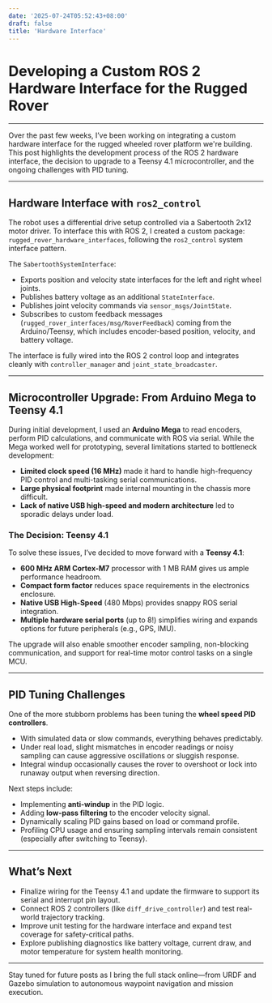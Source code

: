 ```yaml
---
date: '2025-07-24T05:52:43+08:00'
draft: false
title: 'Hardware Interface'
---
```

# Developing a Custom ROS 2 Hardware Interface for the Rugged Rover

---

Over the past few weeks, I’ve been working on integrating a custom hardware interface for the rugged wheeled rover platform we're building. This post highlights the development process of the ROS 2 hardware interface, the decision to upgrade to a Teensy 4.1 microcontroller, and the ongoing challenges with PID tuning.

---

## Hardware Interface with `ros2_control`

The robot uses a differential drive setup controlled via a Sabertooth 2x12 motor driver. To interface this with ROS 2, I created a custom package: `rugged_rover_hardware_interfaces`, following the `ros2_control` system interface pattern.

The `SabertoothSystemInterface`:

- Exports position and velocity state interfaces for the left and right wheel joints.
- Publishes battery voltage as an additional `StateInterface`.
- Publishes joint velocity commands via `sensor_msgs/JointState`.
- Subscribes to custom feedback messages (`rugged_rover_interfaces/msg/RoverFeedback`) coming from the Arduino/Teensy, which includes encoder-based position, velocity, and battery voltage.

The interface is fully wired into the ROS 2 control loop and integrates cleanly with `controller_manager` and `joint_state_broadcaster`.

---

## Microcontroller Upgrade: From Arduino Mega to Teensy 4.1

During initial development, I used an **Arduino Mega** to read encoders, perform PID calculations, and communicate with ROS via serial. While the Mega worked well for prototyping, several limitations started to bottleneck development:

- **Limited clock speed (16 MHz)** made it hard to handle high-frequency PID control and multi-tasking serial communications.
- **Large physical footprint** made internal mounting in the chassis more difficult.
- **Lack of native USB high-speed and modern architecture** led to sporadic delays under load.

### The Decision: Teensy 4.1

To solve these issues, I’ve decided to move forward with a **Teensy 4.1**:

- **600 MHz ARM Cortex-M7** processor with 1 MB RAM gives us ample performance headroom.
- **Compact form factor** reduces space requirements in the electronics enclosure.
- **Native USB High-Speed** (480 Mbps) provides snappy ROS serial integration.
- **Multiple hardware serial ports** (up to 8!) simplifies wiring and expands options for future peripherals (e.g., GPS, IMU).

The upgrade will also enable smoother encoder sampling, non-blocking communication, and support for real-time motor control tasks on a single MCU.

---

## PID Tuning Challenges

One of the more stubborn problems has been tuning the **wheel speed PID controllers**.

- With simulated data or slow commands, everything behaves predictably.
- Under real load, slight mismatches in encoder readings or noisy sampling can cause aggressive oscillations or sluggish response.
- Integral windup occasionally causes the rover to overshoot or lock into runaway output when reversing direction.

Next steps include:

- Implementing **anti-windup** in the PID logic.
- Adding **low-pass filtering** to the encoder velocity signal.
- Dynamically scaling PID gains based on load or command profile.
- Profiling CPU usage and ensuring sampling intervals remain consistent (especially after switching to Teensy).

---

## What’s Next

- Finalize wiring for the Teensy 4.1 and update the firmware to support its serial and interrupt pin layout.
- Connect ROS 2 controllers (like `diff_drive_controller`) and test real-world trajectory tracking.
- Improve unit testing for the hardware interface and expand test coverage for safety-critical paths.
- Explore publishing diagnostics like battery voltage, current draw, and motor temperature for system health monitoring.

---

Stay tuned for future posts as I bring the full stack online—from URDF and Gazebo simulation to autonomous waypoint navigation and mission execution.



